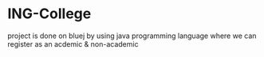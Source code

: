 # ING-College
project is done on bluej by using java programming language where we can register as an acdemic &amp; non-academic
